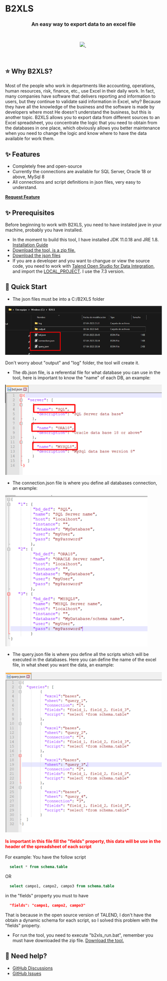 # B2XLS

<h3 align="center">An easy way to export data to an excel file</h3>

<br />

<p align="center">
  <a href="https://opensource.org/licenses/MIT">
    <img src="https://img.shields.io/badge/License-MIT-blue.svg?style=flat-square" />
  </a>
  &nbsp;
</p>

<br />

## ⭐ Why B2XLS?

Most of the people who work in departments like accounting, operations, human resources, risk, finance, etc., use Excel in their daily work. In fact, many companies have software that delivers reporting and information to users, but they continue to validate said information in Excel, why? Because they have all the knowledge of the business and the software is made by developers where most He doesn't understand the business, but this is another topic.
B2XLS allows you to export data from different sources to an Excel spreadsheet, you concentrate the logic that you need to obtain from the databases in one place, which obviously allows you better maintenance when you need to change the logic and know where to have the data available for work them.

## ✨ Features

- Completely free and open-source
- Currently the connections are available for SQL Server, Oracle 18 or above, MySql 8
- All connections and script definitions in json files, very easy to understand.

<a target="_blank" href="https://github.com/Soulcito/B2XLS/discussions"><strong>Request Feature</strong></a>

## ✨ Prerequisites

Before beginning to work with B2XLS, you need to have instaled jave in your machine, probably you have installed.

- In the moment to build this tool, I have installed JDK 11.0.18 and JRE 1.8.
  [Installation Guide](https://docs.oracle.com/javase/10/install/toc.htm)
- [Download the tool, is a zip file.](https://github.com/Soulcito/B2XLS/tree/main/build)
- [Download the json files](https://github.com/Soulcito/B2XLS/tree/main/B2XLS)
- If you are a developer and you want to changue or view the source code, you need to work with [Talend Open Studio for Data Integration](https://www.talend.com/products/talend-open-studio/), and import the [LOCAL_PROJECT](https://github.com/Soulcito/B2XLS/tree/main/LOCAL_PROJECT). I use the 7.3 version.

## 🚀 Quick Start

- The json files must be into a C:/B2XLS folder

![b2xls folder](https://github.com/Soulcito/B2XLS/blob/main/img/b2xls_folder.png?raw=true)

Don't worry about "output" and "log" folder, the tool will create it.

- The db.json file, is a referential file for what database you can use in the tool, here is important to know the "name" of each DB, an example:

![json file](https://github.com/Soulcito/B2XLS/blob/main/img/bd_json.png?raw=true)

- The connection.json file is where you define all databases connection, an example:

![connection file](https://github.com/Soulcito/B2XLS/blob/main/img/connection_json.png?raw=true)

- The query.json file is where you define all the scripts which will be executed in the databases. Here you can define the name of the excel file, in what sheet you want the data, an example:

![connection file](https://github.com/Soulcito/B2XLS/blob/main/img/query_json.png?raw=true)
<br/><br/>
<b style=" color: red ">
Is important in this file fill the "fields" property, this data will be use in the header of the spreadsheet of each script
</b>
<br/><br/>
For example: You have the follow script

```sql
  select * from schema.table
```

OR

```sql
  select campo1, campo2, campo3 from schema.table
```

in the "fields" property you must to have

```json
  "fields": "campo1, campo2, campo3"
```

That is because in the open source version of TALEND, I don't have the obtain a dynamic schema for each script, so I solved this problem with the "fields" property.

- For run the tool, you need to execute "b2xls_run.bat", remember you must have downloaded the zip file.
  [Download the tool.](https://github.com/Soulcito/B2XLS/tree/main/build)

## 🚨 Need help?

- [GitHub Discussions](https://github.com/Soulcito/B2XLS/discussions)
- [GitHub Issues](https://github.com/Soulcito/B2XLS/issues)
